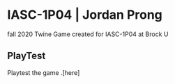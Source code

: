 # IASC-1P04 | Jordan Prong
fall 2020
Twine Game created for IASC-1P04 at Brock U

## PlayTest
Playtest the game .[here]


